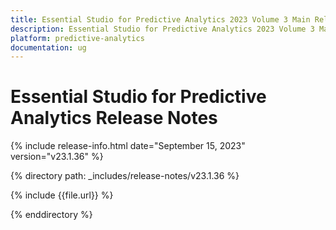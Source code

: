 ```yaml
---
title: Essential Studio for Predictive Analytics 2023 Volume 3 Main Release Release Notes  
description: Essential Studio for Predictive Analytics 2023 Volume 3 Main Release Release Notes  
platform: predictive-analytics
documentation: ug
---
```


# Essential Studio for Predictive Analytics  Release Notes  

{% include release-info.html date="September 15, 2023"  version="v23.1.36" %} 

{% directory path: _includes/release-notes/v23.1.36 %}

{% include {{file.url}} %}

{% enddirectory %}